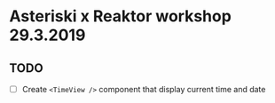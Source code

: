 # Asteriski x Reaktor workshop 29.3.2019

## TODO
 - [ ] Create `<TimeView />` component that display current time and date
